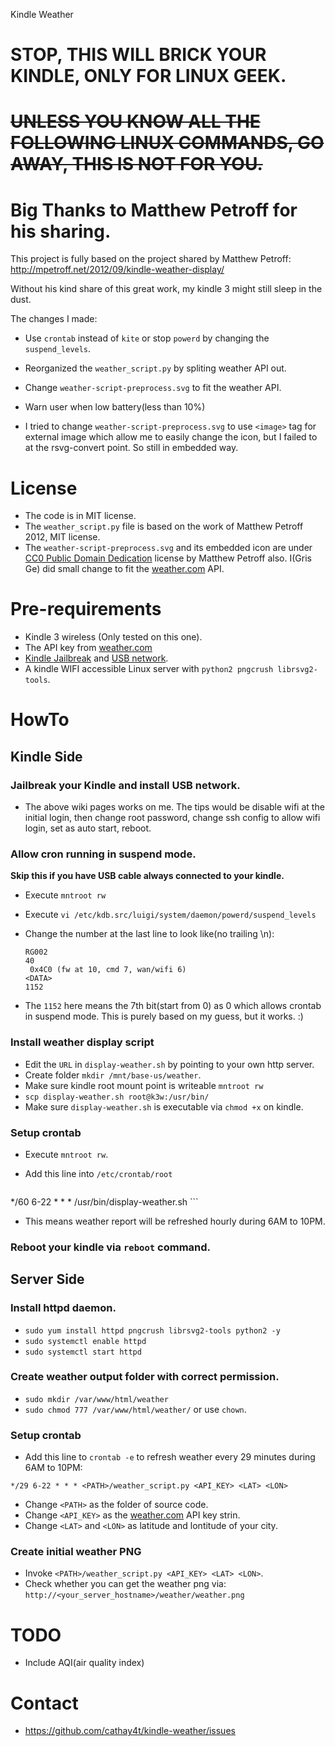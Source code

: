 Kindle Weather

# STOP, THIS WILL BRICK YOUR KINDLE, ONLY FOR LINUX GEEK.
# ~~UNLESS YOU KNOW ALL THE FOLLOWING LINUX COMMANDS, GO AWAY, THIS IS NOT FOR YOU.~~

# Big Thanks to Matthew Petroff for his sharing.

This project is fully based on the project shared by Matthew Petroff:
http://mpetroff.net/2012/09/kindle-weather-display/

Without his kind share of this great work, my kindle 3 might still sleep in the
dust.

The changes I made:
 * Use `crontab` instead of `kite` or stop `powerd` by changing the
   `suspend_levels`.

 * Reorganized the `weather_script.py` by spliting weather API out.

 * Change `weather-script-preprocess.svg` to fit the weather API.

 * Warn user when low battery(less than 10%)

 * I tried to change `weather-script-preprocess.svg` to use `<image>` tag
   for external image which allow me to easily change the icon, but I failed to
   at the rsvg-convert point. So still in embedded way.

# License

* The code is in MIT license.
* The `weather_script.py` file is based on the work of Matthew Petroff 2012, MIT
  license.
* The `weather-script-preprocess.svg` and its embedded icon are under
  [CC0 Public Domain Dedication][4] license by Matthew Petroff also. I(Gris Ge)
  did small change to fit the [weather.com][1] API.

# Pre-requirements

 * Kindle 3 wireless (Only tested on this one).
 * The API key from [weather.com][1]
 * [Kindle Jailbreak][2] and [USB network][3].
 * A kindle WIFI accessible Linux server with `python2 pngcrush librsvg2-tools`.

# HowTo
## Kindle Side

### Jailbreak your Kindle and install USB network.
 * The above wiki pages works on me. The tips would be disable wifi at the
   initial login, then change root password, change ssh config to allow wifi
   login, set as auto start, reboot.

### Allow cron running in suspend mode.
**Skip this if you have USB cable always connected to your kindle.**

 * Execute `mntroot rw`
 * Execute `vi /etc/kdb.src/luigi/system/daemon/powerd/suspend_levels`
 * Change the number at the last line to look like(no trailing \n):

    ```
    RG002
    40
     0x4C0 (fw at 10, cmd 7, wan/wifi 6)
    <DATA>
    1152
    ```

 * The `1152` here means the 7th bit(start from 0) as 0 which allows crontab
   in suspend mode. This is purely based on my guess, but it works. :)

### Install weather display script
 * Edit the `URL` in `display-weather.sh` by pointing to your own http server.
 * Create folder `mkdir /mnt/base-us/weather`.
 * Make sure kindle root mount point is writeable `mntroot rw`
 * `scp display-weather.sh root@k3w:/usr/bin/`
 * Make sure `display-weather.sh` is executable via `chmod +x` on kindle.

### Setup crontab
 * Execute `mntroot rw`.
 * Add this line into `/etc/crontab/root`

    ```
*/60 6-22 * * * /usr/bin/display-weather.sh
    ```
 * This means weather report will be refreshed hourly during 6AM to 10PM.

### Reboot your kindle via `reboot` command.

## Server Side
### Install httpd daemon.
 * `sudo yum install httpd pngcrush librsvg2-tools python2 -y`
 * `sudo systemctl enable httpd`
 * `sudo systemctl start httpd`

### Create weather output folder with correct permission.
 * `sudo mkdir /var/www/html/weather`
 * `sudo chmod 777 /var/www/html/weather/` or use `chown`.

### Setup crontab
 * Add this line to `crontab -e` to refresh weather every 29 minutes during
   6AM to 10PM:
```
*/29 6-22 * * * <PATH>/weather_script.py <API_KEY> <LAT> <LON>
```
 * Change `<PATH>` as the folder of source code.
 * Change `<API_KEY>` as the [weather.com][1] API key strin.
 * Change `<LAT>` and `<LON>` as latitude and lontitude of your city.

### Create initial weather PNG
 * Invoke `<PATH>/weather_script.py <API_KEY> <LAT> <LON>`.
 * Check whether you can get the weather png via:
    `http://<your_server_hostname>/weather/weather.png`

# TODO
 * Include AQI(air quality index)

# Contact
 * https://github.com/cathay4t/kindle-weather/issues

[1]: http://www.wunderground.com/weather/api/d/login.html
[2]: http://wiki.mobileread.com/wiki/Kindle_Hacks_Information
[3]: https://blitiri.com.ar/p/other/kindle/#usb-networking
[4]: http://creativecommons.org/publicdomain/zero/1.0/
